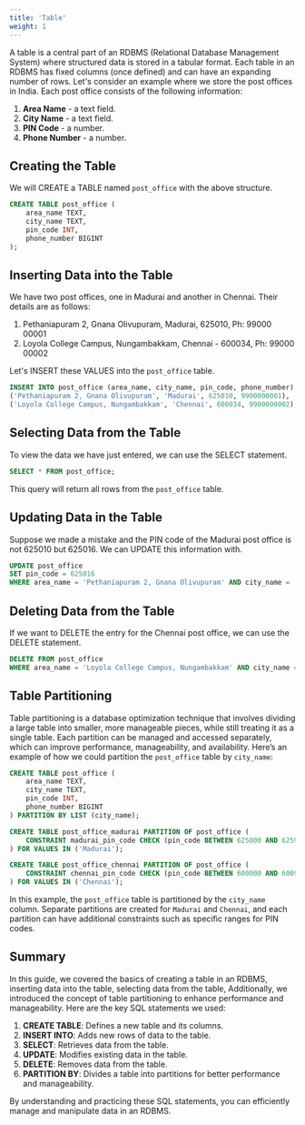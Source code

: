 ```yaml
---
title: 'Table'
weight: 1
--- 
```


A table is a central part of an RDBMS (Relational Database Management System) where structured data is stored in a tabular format. Each table in an RDBMS has fixed columns (once defined) and can have an expanding number of rows. Let's consider an example where we store the post offices in India. Each post office consists of the following information:

1. **Area Name** - a text field.
2. **City Name** - a text field.
3. **PIN Code** - a number.
4. **Phone Number** - a number.

## Creating the Table

We will CREATE a TABLE named `post_office` with the above structure.

```sql
CREATE TABLE post_office (
    area_name TEXT,
    city_name TEXT,
    pin_code INT,
    phone_number BIGINT
);
```

## Inserting Data into the Table

We have two post offices, one in Madurai and another in Chennai. Their details are as follows:

1. Pethaniapuram 2, Gnana Olivupuram, Madurai, 625010, Ph: 99000 00001
2. Loyola College Campus, Nungambakkam, Chennai - 600034, Ph: 99000 00002

Let's INSERT these VALUES into the `post_office` table.

```sql
INSERT INTO post_office (area_name, city_name, pin_code, phone_number) VALUES
('Pethaniapuram 2, Gnana Olivupuram', 'Madurai', 625010, 9900000001),
('Loyola College Campus, Nungambakkam', 'Chennai', 600034, 9900000002);
```

## Selecting Data from the Table

To view the data we have just entered, we can use the SELECT statement.

```sql
SELECT * FROM post_office;
```

This query will return all rows from the `post_office` table.

## Updating Data in the Table

Suppose we made a mistake and the PIN code of the Madurai post office is not 625010 but 625016. We can UPDATE this information with.

```sql
UPDATE post_office
SET pin_code = 625016
WHERE area_name = 'Pethaniapuram 2, Gnana Olivupuram' AND city_name = 'Madurai';
```

## Deleting Data from the Table

If we want to DELETE the entry for the Chennai post office, we can use the DELETE statement.

```sql
DELETE FROM post_office
WHERE area_name = 'Loyola College Campus, Nungambakkam' AND city_name = 'Chennai';
```

## Table Partitioning

Table partitioning is a database optimization technique that involves dividing a large table into smaller, more manageable pieces, while still treating it as a single table. Each partition can be managed and accessed separately, which can improve performance, manageability, and availability. Here’s an example of how we could partition the `post_office` table by `city_name`:

```sql
CREATE TABLE post_office (
    area_name TEXT,
    city_name TEXT,
    pin_code INT,
    phone_number BIGINT
) PARTITION BY LIST (city_name);

CREATE TABLE post_office_madurai PARTITION OF post_office (
    CONSTRAINT madurai_pin_code CHECK (pin_code BETWEEN 625000 AND 625999)
) FOR VALUES IN ('Madurai');

CREATE TABLE post_office_chennai PARTITION OF post_office (
    CONSTRAINT chennai_pin_code CHECK (pin_code BETWEEN 600000 AND 600999)
) FOR VALUES IN ('Chennai');
```

In this example, the `post_office` table is partitioned by the `city_name` column. Separate partitions are created for `Madurai` and `Chennai`, and each partition can have additional constraints such as specific ranges for PIN codes.

## Summary

In this guide, we covered the basics of creating a table in an RDBMS, inserting data into the table, selecting data from the table, Additionally, we introduced the concept of table partitioning to enhance performance and manageability. Here are the key SQL statements we used:

1. **CREATE TABLE**: Defines a new table and its columns.
2. **INSERT INTO**: Adds new rows of data to the table.
3. **SELECT**: Retrieves data from the table.
4. **UPDATE**: Modifies existing data in the table.
5. **DELETE**: Removes data from the table.
6. **PARTITION BY**: Divides a table into partitions for better performance and manageability.

By understanding and practicing these SQL statements, you can efficiently manage and manipulate data in an RDBMS.

